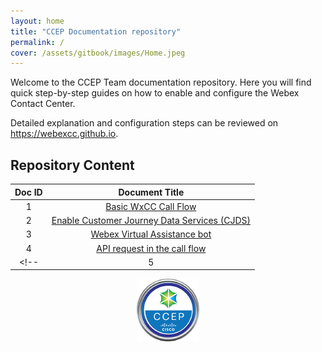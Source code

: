 ```yaml
---
layout: home
title: "CCEP Documentation repository"
permalink: /
cover: /assets/gitbook/images/Home.jpeg
---
```


Welcome to the CCEP Team documentation repository. Here you will find quick step-by-step guides on how to enable and configure the Webex Contact Center.

Detailed explanation and configuration steps can be reviewed on <https://webexcc.github.io>.

## Repository Content

| Doc ID |                       Document Title                        |
| :----: | :---------------------------------------------------------: |
|   1    |          [Basic WxCC Call Flow](/pages/BasicFlow/)          |
|   2    | [Enable Customer Journey Data Services (CJDS)](/pages/JDS/) |
|   3    |      [Webex Virtual Assistance bot](/pages/NativeVA/)       |
|   4    |       [API request in the call flow](/pages/APIflow)        |
<!--|   5    |        [Pebble Playground](/pages/Pebbleplayground)         | -->

<center><img src="/assets/gitbook/images/ccep.png" width="100"></center>
